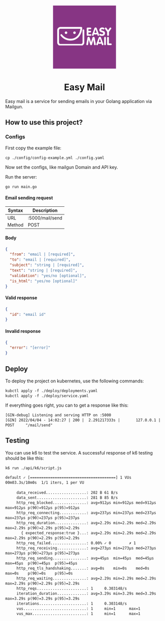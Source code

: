 <p align="center">
    <img src="assets/logo.png" width="200" alt="logo" />
</p>

<h1 align="center">
Easy Mail
</h1>

Easy mail is a service for sending emails in 
your Golang application via Mailgun.

## How to use this project?
### Configs
First copy the example file:
```shell
cp ./config/config-example.yml ./config.yaml
```

Now set the configs, like mailgun Domain and API key.

Run the server:
```shell
go run main.go
```

#### Email sending request
| Syntax | Description     |
|--------|-----------------|
| URL    | :5000/mail/send |
| Method | POST            |

#### Body
```json
{
  "from": "email | [required]",
  "to": "email | [required]",
  "subject": "string | [required]",
  "text": "string | [required]",
  "validation": "yes/no [optional]",
  "is_html": "yes/no [optional]"
}
```

#### Valid response
```json
{
  "id": "email id"
}
```

#### Invalid response
```json
{
  "error": "[error]"
}
```

## Deploy
To deploy the project on kubernetes, use the following commands:
```shell
kubctl apply -f ./deploy/deployments.yaml
kubctl apply -f ./deploy/service.yaml
```

If everything goes right, you can to get a response like this:
```shell
[GIN-debug] Listening and serving HTTP on :5000
[GIN] 2022/04/04 - 14:02:27 | 200 |  2.291217333s |       127.0.0.1 | POST     "/mail/send"
```

## Testing
You can use k6 to test the service. A successful response of
k6 testing should be like this:

```shell
k6 run ./api/k6/script.js
```

```shell
default ✓ [======================================] 1 VUs  00m03.3s/10m0s  1/1 iters, 1 per VU

     data_received..................: 202 B 61 B/s
     data_sent......................: 281 B 85 B/s
     http_req_blocked...............: avg=912µs min=912µs med=912µs max=912µs p(90)=912µs p(95)=912µs
     http_req_connecting............: avg=237µs min=237µs med=237µs max=237µs p(90)=237µs p(95)=237µs
     http_req_duration..............: avg=2.29s min=2.29s med=2.29s max=2.29s p(90)=2.29s p(95)=2.29s
       { expected_response:true }...: avg=2.29s min=2.29s med=2.29s max=2.29s p(90)=2.29s p(95)=2.29s
     http_req_failed................: 0.00% ✓ 0        ✗ 1  
     http_req_receiving.............: avg=273µs min=273µs med=273µs max=273µs p(90)=273µs p(95)=273µs
     http_req_sending...............: avg=45µs  min=45µs  med=45µs  max=45µs  p(90)=45µs  p(95)=45µs 
     http_req_tls_handshaking.......: avg=0s    min=0s    med=0s    max=0s    p(90)=0s    p(95)=0s   
     http_req_waiting...............: avg=2.29s min=2.29s med=2.29s max=2.29s p(90)=2.29s p(95)=2.29s
     http_reqs......................: 1     0.303148/s
     iteration_duration.............: avg=3.29s min=3.29s med=3.29s max=3.29s p(90)=3.29s p(95)=3.29s
     iterations.....................: 1     0.303148/s
     vus............................: 1     min=1      max=1
     vus_max........................: 1     min=1      max=1
```